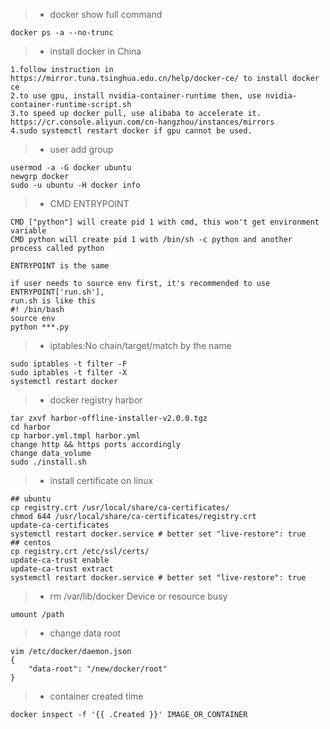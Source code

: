 > * docker show full command
```docker
docker ps -a --no-trunc
```
> * install docker in China
```docker
1.follow instruction in https://mirror.tuna.tsinghua.edu.cn/help/docker-ce/ to install docker ce
2.to use gpu, install nvidia-container-runtime then, use nvidia-container-runtime-script.sh
3.to speed up docker pull, use alibaba to accelerate it. https://cr.console.aliyun.com/cn-hangzhou/instances/mirrors
4.sudo systemctl restart docker if gpu cannot be used.
```
> * user add group
```docker
usermod -a -G docker ubuntu
newgrp docker
sudo -u ubuntu -H docker info
```
> * CMD ENTRYPOINT
```docker
CMD ["python"] will create pid 1 with cmd, this won't get environment variable
CMD python will create pid 1 with /bin/sh -c python and another process called python

ENTRYPOINT is the same

if user needs to source env first, it's recommended to use ENTRYPOINT['run.sh'], 
run.sh is like this
#! /bin/bash
source env
python ***.py
```
> * iptables:No chain/target/match by the name
```docker
sudo iptables -t filter -F
sudo iptables -t filter -X
systemctl restart docker
```
> * docker registry harbor
```shell
tar zxvf harbor-offline-installer-v2.0.0.tgz 
cd harbor
cp harbor.yml.tmpl harbor.yml
change http && https ports accordingly
change data_volume
sudo ./install.sh
```
> * install certificate on linux
```shell
## ubuntu
cp registry.crt /usr/local/share/ca-certificates/
chmod 644 /usr/local/share/ca-certificates/registry.crt
update-ca-certificates
systemctl restart docker.service # better set "live-restore": true
## centos
cp registry.crt /etc/ssl/certs/
update-ca-trust enable
update-ca-trust extract
systemctl restart docker.service # better set "live-restore": true
```
> * rm /var/lib/docker Device or resource busy
```shell
umount /path
```
> * change data root
```shell
vim /etc/docker/daemon.json
{
    "data-root": "/new/docker/root"
}
```
> * container created time
```shell
docker inspect -f '{{ .Created }}' IMAGE_OR_CONTAINER
```
